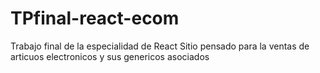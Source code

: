 # TPfinal-react-ecom
Trabajo final de la especialidad de React
Sitio pensado para la ventas de articuos electronicos y sus genericos asociados

